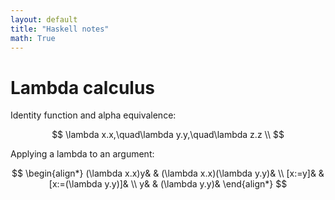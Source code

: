```yaml
---
layout: default
title: "Haskell notes"
math: True
---
```


# Lambda calculus

Identity function and alpha equivalence:

$$
\lambda x.x,\quad\lambda y.y,\quad\lambda z.z \\
$$

Applying a lambda to an argument:

$$
\begin{align*}
(\lambda x.x)y& & (\lambda x.x)(\lambda y.y)& \\
[x:=y]&         & [x:=(\lambda y.y)]& \\
y&              & (\lambda y.y)&
\end{align*}
$$


